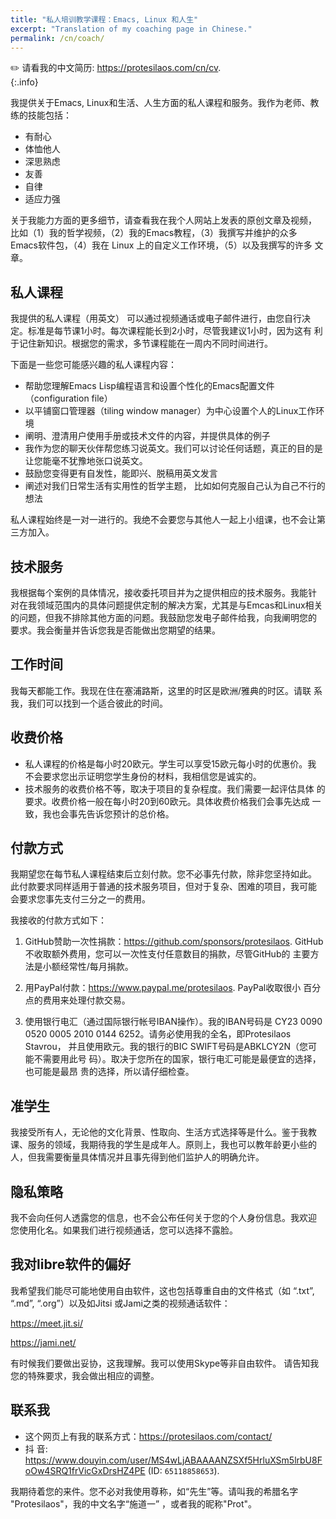 ```yaml
---
title: "私人培训教学课程：Emacs, Linux 和人生"
excerpt: "Translation of my coaching page in Chinese."
permalink: /cn/coach/
---
```


✏️ 请看我的中文简历: <https://protesilaos.com/cn/cv>.  
{:.info}

我提供关于Emacs, Linux和生活、人生方面的私人课程和服务。我作为老师、教
练的技能包括：

-   有耐心
-   体恤他人
-   深思熟虑
-   友善
-   自律
-   适应力强

关于我能力方面的更多细节，请查看我在我个人网站上发表的原创文章及视频，
比如（1）我的哲学视频，（2）我的Emacs教程，（3）我撰写并维护的众多
Emacs软件包，（4）我在 Linux 上的自定义工作环境，（5）以及我撰写的许多
文章。

## 私人课程

我提供的私人课程（用英文） 可以通过视频通话或电子邮件进行，由您自行决
定。标准是每节课1小时。每次课程能长到2小时，尽管我建议1小时，因为这有
利于记住新知识。根据您的需求，多节课程能在一周内不同时间进行。

下面是一些您可能感兴趣的私人课程内容：

-   帮助您理解Emacs Lisp编程语言和设置个性化的Emacs配置文件（configuration file）
-   以平铺窗口管理器（tiling window manager）为中心设置个人的Linux工作环境
-   阐明、澄清用户使用手册或技术文件的内容，并提供具体的例子
-   我作为您的聊天伙伴帮您练习说英文。我们可以讨论任何话题，真正的目的是让您能毫不犹豫地张口说英文。
-   鼓励您变得更有自发性，能即兴、脱稿用英文发言
-   阐述对我们日常生活有实用性的哲学主题， 比如如何克服自己认为自己不行的想法

私人课程始终是一对一进行的。我绝不会要您与其他人一起上小组课，也不会让第三方加入。

## 技术服务

我根据每个案例的具体情况，接收委托项目并为之提供相应的技术服务。我能针
对在我领域范围内的具体问题提供定制的解决方案，尤其是与Emcas和Linux相关
的问题，但我不排除其他方面的问题。我鼓励您发电子邮件给我，向我阐明您的
要求。我会衡量并告诉您我是否能做出您期望的结果。

## 工作时间

我每天都能工作。我现在住在塞浦路斯，这里的时区是欧洲/雅典的时区。请联
系我，我们可以找到一个适合彼此的时间。


## 收费价格

-   私人课程的价格是每小时20欧元。学生可以享受15欧元每小时的优惠价。我
    不会要求您出示证明您学生身份的材料，我相信您是诚实的。
-   技术服务的收费价格不等，取决于项目的复杂程度。我们需要一起评估具体
    的要求。收费价格一般在每小时20到60欧元。具体收费价格我们会事先达成
    一致，我也会事先告诉您预计的总价格。

## 付款方式

我期望您在每节私人课程结束后立刻付款。您不必事先付款，除非您坚持如此。
此付款要求同样适用于普通的技术服务项目，但对于复杂、困难的项目，我可能
会要求您事先支付三分之一的费用。

我接收的付款方式如下：

1. GitHub赞助一次性捐款：<https://github.com/sponsors/protesilaos>.
   GitHub不收取额外费用，您可以一次性支付任意数目的捐款，尽管GitHub的
   主要方法是小额经常性/每月捐款。

2. 用PayPal付款：<https://www.paypal.me/protesilaos>.  PayPal收取很小
   百分点的费用来处理付款交易。

3. 使用银行电汇（通过国际银行帐号IBAN操作）。我的IBAN号码是 CY23 0090
   0520 0005 2010 0144 6252。请务必使用我的全名，即Protesilaos Stavrou，
   并且使用欧元。我的银行的BIC SWIFT号码是ABKLCY2N（您可能不需要用此号
   码）。取决于您所在的国家，银行电汇可能是最便宜的选择，也可能是最昂
   贵的选择，所以请仔细检查。

## 准学生

我接受所有人，无论他的文化背景、性取向、生活方式选择等是什么。鉴于我教
课、服务的领域，我期待我的学生是成年人。原则上，我也可以教年龄更小些的
人，但我需要衡量具体情况并且事先得到他们监护人的明确允许。

## 隐私策略

我不会向任何人透露您的信息，也不会公布任何关于您的个人身份信息。我欢迎
您使用化名。如果我们进行视频通话，您可以选择不露脸。

## 我对libre软件的偏好

我希望我们能尽可能地使用自由软件，这也包括尊重自由的文件格式（如
“.txt”, “.md”, “.org”）以及如Jitsi 或Jami之类的视频通话软件：

<https://meet.jit.si/>

<https://jami.net/>

有时候我们要做出妥协，这我理解。我可以使用Skype等非自由软件。 请告知我
您的特殊要求，我会做出相应的调整。

## 联系我

- 这个网页上有我的联系方式：<https://protesilaos.com/contact/>
- 抖 音: <https://www.douyin.com/user/MS4wLjABAAAANZSXf5HrluXSm5lrbU8FoOw4SRQ1frVicGxDrsHZ4PE>
  (ID: `65118858653`).

我期待着您的来件。您不必对我使用尊称，如“先生”等。请叫我的希腊名字
"Protesilaos"，我的中文名字“施道一” ，或者我的昵称"Prot"。

